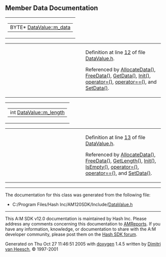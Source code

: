 ## Member Data Documentation

<span id="bf9e3c21a24d9d5a3de1ffb33d6efe5d" class="anchor"></span>

<table class="mdTable" data-cellpadding="2" data-cellspacing="0">
<colgroup>
<col style="width: 100%" />
</colgroup>
<tbody>
<tr>
<td class="mdRow"><table data-cellpadding="0" data-cellspacing="0" data-border="0">
<tbody>
<tr>
<td class="md" data-nowrap="" data-valign="top">BYTE* <a href="classDataValue.md#bf9e3c21a24d9d5a3de1ffb33d6efe5d" class="el">DataValue::m_data</a></td>
</tr>
</tbody>
</table></td>
</tr>
</tbody>
</table>

<table data-cellspacing="5" data-cellpadding="0" data-border="0">
<colgroup>
<col style="width: 50%" />
<col style="width: 50%" />
</colgroup>
<tbody>
<tr>
<td> </td>
<td><p>Definition at line <a href="DataValue_8h-source.md#l00012" class="el">12</a> of file <a href="DataValue_8h-source.md" class="el">DataValue.h</a>.</p>
<p>Referenced by <a href="DataValue_8h-source.md#l00071" class="el">AllocateData()</a>, <a href="DataValue_8h-source.md#l00091" class="el">FreeData()</a>, <a href="DataValue_8h-source.md#l00062" class="el">GetData()</a>, <a href="DataValue_8h-source.md#l00037" class="el">Init()</a>, <a href="DataValue_8h-source.md#l00043" class="el">operator=()</a>, <a href="DataValue_8h-source.md#l00051" class="el">operator==()</a>, and <a href="DataValue_8h-source.md#l00063" class="el">SetData()</a>.</p></td>
</tr>
</tbody>
</table>

<span id="cecb4cd09a8adf5aa458591c0dfdbb48" class="anchor"></span>

<table class="mdTable" data-cellpadding="2" data-cellspacing="0">
<colgroup>
<col style="width: 100%" />
</colgroup>
<tbody>
<tr>
<td class="mdRow"><table data-cellpadding="0" data-cellspacing="0" data-border="0">
<tbody>
<tr>
<td class="md" data-nowrap="" data-valign="top">int <a href="classDataValue.md#cecb4cd09a8adf5aa458591c0dfdbb48" class="el">DataValue::m_length</a></td>
</tr>
</tbody>
</table></td>
</tr>
</tbody>
</table>

<table data-cellspacing="5" data-cellpadding="0" data-border="0">
<colgroup>
<col style="width: 50%" />
<col style="width: 50%" />
</colgroup>
<tbody>
<tr>
<td> </td>
<td><p>Definition at line <a href="DataValue_8h-source.md#l00013" class="el">13</a> of file <a href="DataValue_8h-source.md" class="el">DataValue.h</a>.</p>
<p>Referenced by <a href="DataValue_8h-source.md#l00071" class="el">AllocateData()</a>, <a href="DataValue_8h-source.md#l00091" class="el">FreeData()</a>, <a href="DataValue_8h-source.md#l00069" class="el">GetLength()</a>, <a href="DataValue_8h-source.md#l00037" class="el">Init()</a>, <a href="DataValue_8h-source.md#l00100" class="el">IsEmpty()</a>, <a href="DataValue_8h-source.md#l00043" class="el">operator=()</a>, <a href="DataValue_8h-source.md#l00051" class="el">operator==()</a>, and <a href="DataValue_8h-source.md#l00063" class="el">SetData()</a>.</p></td>
</tr>
</tbody>
</table>

------------------------------------------------------------------------

The documentation for this class was generated from the following file:

- C:/Program Files/Hash Inc/AM120SDK/Include/<a href="DataValue_8h-source.md" class="el">DataValue.h</a>

------------------------------------------------------------------------

<span class="small">This A:M SDK v12.0 documentation is maintained by Hash Inc. Please address any comments concerning this documentation to [AMReports](http://www.hash.com/reports). If you have any information, knowledge, or documentation to share with the A:M developer community, please post them on the [Hash SDK forum](http://www.hash.com/forums/index.php?showforum=11).</span>

Generated on Thu Oct 27 11:46:51 2005 with [<span class="image placeholder" original-image-src="doxygen.png" original-image-title="" height="45" width="100" align="middle" border="0">doxygen</span>](http://www.doxygen.org/index.html) 1.4.5 written by [Dimitri van Heesch](mailto:dimitri@stack.nl), © 1997-2001
